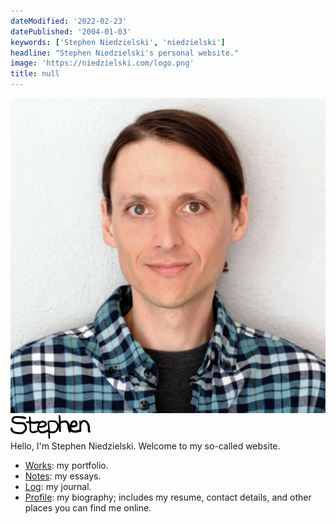 ```yaml
---
dateModified: '2022-02-23'
datePublished: '2004-01-03'
keywords: ['Stephen Niedzielski', 'niedzielski']
headline: "Stephen Niedzielski's personal website."
image: 'https://niedzielski.com/logo.png'
title: null
---
```


<link rel="stylesheet" href="polaroid.css">

<section class="lead">
  <div class="lead__image">
    <div class="lead__polaroid polaroid">
      <div class="polaroid__image-container">
        <img
          alt="Portrait of Stephen Niedzielski"
          class="polaroid__image"
          src="stephen.jpeg"
        >
        <div class="polaroid__image-overlay"></div>
      </div>
      <div class="polaroid__caption-container">
        <div class="polaroid__caption"><img src="/signature.png" alt="Stephen" height=38 width=128></div>
      </div>
    </div>
  </div>

  <div class="lead__text">
Hello, I'm Stephen Niedzielski. Welcome to my so-called website.

<!-- #dirs -->

- [Works](/works): my portfolio.
- [Notes](/notes): my essays.
- [Log](/log): my journal.
- [Profile](/stephen): my biography; includes my resume, contact details, and
  other places you can find me online.

<!-- This comment is needed for a weird Markdown parsing error. -->
  </div>
</section>
